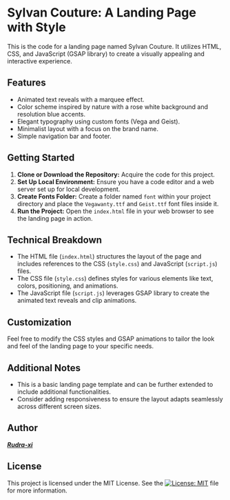 # Sylvan Couture: A Landing Page with Style

This is the code for a landing page named Sylvan Couture. It utilizes HTML, CSS, and JavaScript (GSAP library) to create a visually appealing and interactive experience.

## Features

- Animated text reveals with a marquee effect.
- Color scheme inspired by nature with a rose white background and resolution blue accents.
- Elegant typography using custom fonts (Vega and Geist).
- Minimalist layout with a focus on the brand name.
- Simple navigation bar and footer.

## Getting Started

1. **Clone or Download the Repository:** Acquire the code for this project.
2. **Set Up Local Environment:** Ensure you have a code editor and a web server set up for local development.
3. **Create Fonts Folder:** Create a folder named `font` within your project directory and place the `Vegawanty.ttf` and `Geist.ttf` font files inside it.
4. **Run the Project:** Open the `index.html` file in your web browser to see the landing page in action.

## Technical Breakdown

- The HTML file (`index.html`) structures the layout of the page and includes references to the CSS (`style.css`) and JavaScript (`script.js`) files.
- The CSS file (`style.css`) defines styles for various elements like text, colors, positioning, and animations.
- The JavaScript file (`script.js`) leverages GSAP library to create the animated text reveals and clip animations.

## Customization

Feel free to modify the CSS styles and GSAP animations to tailor the look and feel of the landing page to your specific needs.

## Additional Notes

- This is a basic landing page template and can be further extended to include additional functionalities.
- Consider adding responsiveness to ensure the layout adapts seamlessly across different screen sizes.

## Author

***[Rudra-xi](https://github.com/rudra-xi)***

## License

This project is licensed under the MIT License. See the [![License: MIT](https://img.shields.io/badge/License-MIT-black.svg)](/LICENSE) file for more information.
